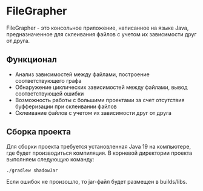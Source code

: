 # FileGrapher

FileGrapher - это консольное приложение, написанное на языке Java, предназначенное для склеивания файлов
с учетом их зависимости друг от друга.

## Функционал

* Анализ зависимостей между файлами, построение соответствующего графа
* Обнаружение циклических зависимостей между файлами, вывод соответствующей ошибки
* Возможность работы с большими проектами за счет отсутствия буфферизации при склеивании файлов
* Склеивание файлов с учетом их зависимости друг от друга

## Сборка проекта
Для сборки проекта требуется установленная Java 19 на компьютере, где будет производиться компиляция.
В корневой директории проекта выполняем следующую команду:
```
./gradlew shadowJar
```

Если ошибок не произошло, то jar-файл будет размещен в builds/libs.